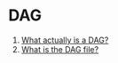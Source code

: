 DAG
===

1. [What actually is a DAG?](https://ethereum.stackexchange.com/questions/1993/what-actually-is-a-dag)
2. [What is the DAG file?](https://investoon.com/tools/dag_size)
